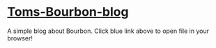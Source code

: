 # [Toms-Bourbon-blog](https://tommybyob.github.io/Toms-Bourbon-Blog/index.html)
A simple blog about Bourbon. 
Click blue link above to open file in your browser!
